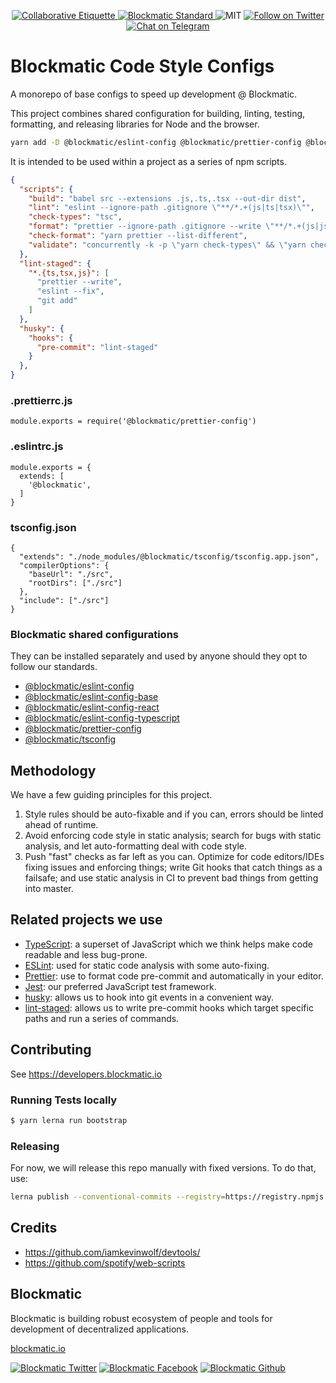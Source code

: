 <p align="center">
	</a>
	<a href="https://git.io/col">
		<img src="https://img.shields.io/badge/%E2%9C%93-collaborative_etiquette-brightgreen.svg" alt="Collaborative Etiquette">
	</a>
  <a href="https://developers.blockmatic.io">
		<img src="https://img.shields.io/badge/code%20style-blockmatic-brightgreen.svg" alt="Blockmatic Standard">
	</a>
	<img src="https://img.shields.io/dub/l/vibe-d.svg" alt="MIT" />
	<a href="https://twitter.com/intent/follow?screen_name=blockmatic_io">
		<img src="https://img.shields.io/twitter/follow/blockmatic_io.svg?style=social&logo=twitter" alt="Follow on Twitter" />
	</a>
	<a href="https://t.me/blockmatic">
		<img src="https://img.shields.io/badge/-Chat%20on%20Telegram-blue?style=social&logo=telegram" alt="Chat on Telegram">
	</a>
</p>

# Blockmatic Code Style Configs

A monorepo of base configs to speed up development @ Blockmatic.

This project combines shared configuration for building, linting, testing, formatting, and releasing libraries for Node and the browser. 

```bash
yarn add -D @blockmatic/eslint-config @blockmatic/prettier-config @blockmatic/tsconfig husky eslint prettier lint-staged concurrently
```

It is intended to be used within a project as a series of npm scripts.

```json
{
  "scripts": {
    "build": "babel src --extensions .js,.ts,.tsx --out-dir dist",
    "lint": "eslint --ignore-path .gitignore \"**/*.+(js|ts|tsx)\"",
    "check-types": "tsc",
    "format": "prettier --ignore-path .gitignore --write \"**/*.+(js|json|ts|tsx)\"",
    "check-format": "yarn prettier --list-different",
    "validate": "concurrently -k -p \"yarn check-types\" && \"yarn check-format\" && \"yarn lint\" && \"yarn build\""
  },
  "lint-staged": {
    "*.{ts,tsx,js}": [
      "prettier --write",
      "eslint --fix",
      "git add"
    ]
  },
  "husky": {
    "hooks": {
      "pre-commit": "lint-staged"
    }
  },
}
```

### .prettierrc.js 
```
module.exports = require('@blockmatic/prettier-config')
```

### .eslintrc.js 
```
module.exports = {
  extends: [
    '@blockmatic',
  ]
}

```

### tsconfig.json

```
{
  "extends": "./node_modules/@blockmatic/tsconfig/tsconfig.app.json",
  "compilerOptions": {
    "baseUrl": "./src",
    "rootDirs": ["./src"]
  },
  "include": ["./src"]
}

```

### Blockmatic shared configurations

They can be installed separately and used by anyone should they opt to follow our standards.

- [@blockmatic/eslint-config](./packages/eslint-config)
- [@blockmatic/eslint-config-base](./packages/eslint-config-base)
- [@blockmatic/eslint-config-react](./packages/eslint-config-react)
- [@blockmatic/eslint-config-typescript](./packages/eslint-config-typescript)
- [@blockmatic/prettier-config](./packages/prettier-config)
- [@blockmatic/tsconfig](./packages/tsconfig)

## Methodology

We have a few guiding principles for this project.

1. Style rules should be auto-fixable and if you can, errors should be linted ahead of runtime.
2. Avoid enforcing code style in static analysis; search for bugs with static analysis, and let auto-formatting deal with code style.
3. Push "fast" checks as far left as you can. Optimize for code editors/IDEs fixing issues and enforcing things; write Git hooks that catch things as a failsafe; and use static analysis in CI to prevent bad things from getting into master.

## Related projects we use

- [TypeScript]: a superset of JavaScript which we think helps make code readable and less bug-prone.
- [ESLint]: used for static code analysis with some auto-fixing.
- [Prettier]: use to format code pre-commit and automatically in your editor.
- [Jest]: our preferred JavaScript test framework.
- [husky]: allows us to hook into git events in a convenient way.
- [lint-staged]: allows us to write pre-commit hooks which target specific paths and run a series of commands.

## Contributing

See https://developers.blockmatic.io 

### Running Tests locally

```bash
$ yarn lerna run bootstrap
```

[eslint]: https://eslint.org/
[typescript]: https://www.typescriptlang.org/
[prettier]: https://prettier.io/
[jest]: https://jestjs.io/
[husky]: https://github.com/typicode/husky
[lint-staged]: https://github.com/okonet/lint-staged
[code-of-conduct]: https://github.com/blockmatic/code-of-conduct/blob/master/code-of-conduct.md

### Releasing

For now, we will release this repo manually with fixed versions. To do that, use:

```sh
lerna publish --conventional-commits --registry=https://registry.npmjs.com
```

## Credits

- https://github.com/iamkevinwolf/devtools/
- https://github.com/spotify/web-scripts

## Blockmatic

Blockmatic is building robust ecosystem of people and tools for development of decentralized applications.

[blockmatic.io](https://blockmatic.io)

<!-- Please don't remove this: Grab your social icons from https://github.com/carlsednaoui/gitsocial -->

<!-- display the social media buttons in your README -->

[![Blockmatic Twitter][1.1]][1]
[![Blockmatic Facebook][2.1]][2]
[![Blockmatic Github][3.1]][3]

<!-- links to social media icons -->
<!-- no need to change these -->

<!-- icons with padding -->

[1.1]: http://i.imgur.com/tXSoThF.png 'twitter icon with padding'
[2.1]: http://i.imgur.com/P3YfQoD.png 'facebook icon with padding'
[3.1]: http://i.imgur.com/0o48UoR.png 'github icon with padding'

<!-- icons without padding -->

[1.2]: http://i.imgur.com/wWzX9uB.png 'twitter icon without padding'
[2.2]: http://i.imgur.com/fep1WsG.png 'facebook icon without padding'
[3.2]: http://i.imgur.com/9I6NRUm.png 'github icon without padding'

<!-- links to your social media accounts -->
<!-- update these accordingly -->

[1]: http://www.twitter.com/blockmatic_io
[2]: http://fb.me/blockmatic.io
[3]: http://www.github.com/blockmatic

<!-- Please don't remove this: Grab your social icons from https://github.com/carlsednaoui/gitsocial -->
